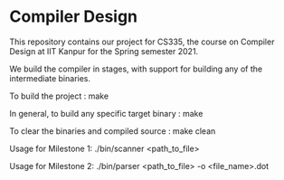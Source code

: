 # Compiler Design

This repository contains our project for CS335, the course on Compiler Design at IIT Kanpur for the Spring semester 2021.

We build the compiler in stages, with support for building any of the intermediate binaries.

To build the project :
make

In general, to build any specific target binary :
make <target>

To clear the binaries and compiled source :
make clean

Usage for Milestone 1:
./bin/scanner <path_to_file>

Usage for Milestone 2:
./bin/parser <path_to_file> -o <file_name>.dot

